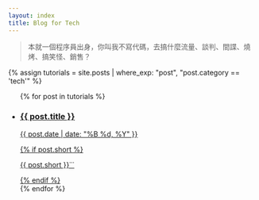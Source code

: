 ```yaml
---
layout: index
title: Blog for Tech
---
```


> 本就一個程序員出身，你叫我不寫代碼，去搞什麼流量、談判、間諜、燒烤、搞笑怪、銷售？

{% assign tutorials = site.posts | where_exp: "post", "post.category == 'tech'" %}

<ul class="documents" id="DocumentsIndex">
  {% for post in tutorials %}
    <li class="documents__item cat-{{post.category}}">
      <div class="document {% if post.english %}english{% endif %}">
        <a class="document__link" href="{{ post.url }}" target="_self">
          <h3>
            {{ post.title }}
          </h3>
          <p>
            <time>{{ post.date | date: "%B %d, %Y" }}</time>
          </p>
          {% if post.short %}
          <p><span> {{ post.short }}</span><span class="documents__item-3dots">&dot;&dot;&dot;</span></p>
          {% endif %}
        </a>
      </div>
    </li>
  {% endfor %}
</ul>

